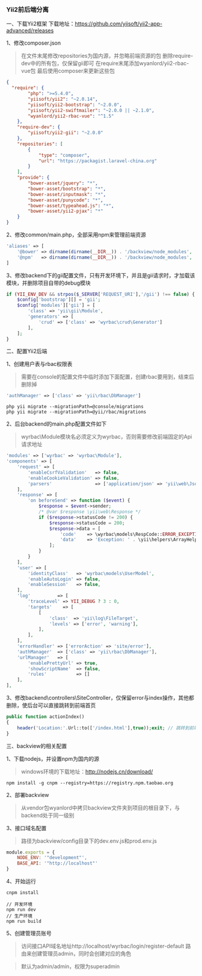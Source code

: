 ### Yii2前后端分离

一、下载Yii2框架
下载地址：https://github.com/yiisoft/yii2-app-advanced/releases

1、修改composer.json

> 在文件末尾修改repositories为国内源，并忽略前端资源的包
> 删除require-dev中的所有包，仅保留gii即可
> 在require末尾添加wyanlord/yii2-rbac-vue包
> 最后使用composer来更新这些包

```json
{
  "require": {
        "php": ">=5.4.0",
        "yiisoft/yii2": "~2.0.14",
        "yiisoft/yii2-bootstrap": "~2.0.0",
        "yiisoft/yii2-swiftmailer": "~2.0.0 || ~2.1.0",
        "wyanlord/yii2-rbac-vue": "^1.5"
    },
    "require-dev": {
        "yiisoft/yii2-gii": "~2.0.0"
    },
    "repositories": [
        {
            "type": "composer",
            "url": "https://packagist.laravel-china.org"
        }
    ],
    "provide": {
        "bower-asset/jquery": "*",
        "bower-asset/bootstrap": "*",
        "bower-asset/inputmask": "*",
        "bower-asset/punycode": "*",
        "bower-asset/typeahead.js": "*",
        "bower-asset/yii2-pjax": "*"
    }
}
```
2、修改common/main.php，全部采用npm来管理前端资源

```php
'aliases' => [
    '@bower' => dirname(dirname(__DIR__)) . '/backview/node_modules',
    '@npm'   => dirname(dirname(__DIR__)) . '/backview/node_modules',
]
```
3、修改backend下的gii配置文件，只有开发环境下，并且是gii请求时，才加载该模块，并删除项目自带的debug模块
```php
if (YII_ENV_DEV && strpos($_SERVER['REQUEST_URI'],'/gii') !== false) {
    $config['bootstrap'][] = 'gii';
    $config['modules']['gii'] = [
        'class' => 'yii\gii\Module',
        'generators' => [
            'crud' => ['class' => 'wyrbac\crud\Generator']
        ],
    ];
}
```
二、配置Yii2后端

1、创建用户表与rbac权限表
> 需要在console的配置文件中临时添加下面配置，创建rbac要用到，结束后删除掉

```php
'authManager' => ['class' => 'yii\rbac\DbManager']
```

```
php yii migrate --migrationPath=@console/migrations
php yii migrate --migrationPath=@yii/rbac/migrations
```

2、后台backend的main.php配置文件如下
> wyrbac\Module模块名必须定义为wyrbac，否则需要修改前端固定的Api请求地址

```php
'modules' => ['wyrbac' => 'wyrbac\Module'],
'components' => [
    'request' => [
        'enableCsrfValidation'   => false,
        'enableCookieValidation' => false,
        'parsers'                => ['application/json' => 'yii\web\JsonParser'],
    ],
    'response' => [
        'on beforeSend' => function ($event) {
            $response = $event->sender;
            /* @var $response \yii\web\Response */
            if ($response->statusCode != 200) {
                $response->statusCode = 200;
                $response->data = [
                    'code'    => \wyrbac\models\RespCode::ERROR_EXCEPTION,
                    'data'    => 'Exception: ' . \yii\helpers\ArrayHelper::getValue($response->data,'message','Unknow Error!')
                ];
            }
        }
    ],
    'user' => [
        'identityClass'   => 'wyrbac\models\UserModel',
        'enableAutoLogin' => false,
        'enableSession'   => false,
    ],
    'log'          => [
        'traceLevel' => YII_DEBUG ? 3 : 0,
        'targets'    => [
            [
                'class'  => 'yii\log\FileTarget',
                'levels' => ['error', 'warning'],
            ],
        ],
    ],
    'errorHandler' => ['errorAction' => 'site/error'],
    'authManager'  => ['class' => 'yii\rbac\DbManager'],
    'urlManager'   => [
        'enablePrettyUrl' => true,
        'showScriptName'  => false,
        'rules'           => []
    ],
],
```

3、修改backend\controllers\SiteController，仅保留error与index操作，其他都删除，使后台可以直接跳转到前端首页

```php
public function actionIndex()
{
    header('Location:'.Url::to(['/index.html'],true));exit; // 跳转到前端页面
}
```

三、backview的相关配置

1、下载nodejs，并设置npm为国内的源
> windows环境的下载地址：http://nodejs.cn/download/
```
npm install -g cnpm --registry=https://registry.npm.taobao.org
```

2、部署backview
> 从vendor包wyanlord中拷贝backview文件夹到项目的根目录下，与backend处于同一级别

3、接口域名配置
> 路径为backview/config目录下的dev.env.js和prod.env.js
```js
module.exports = {
    NODE_ENV: '"development"',
    BASE_API: '"http://localhost"'
}
```

4、开始运行
```
cnpm install
```

```
// 开发环境
npm run dev
// 生产环境
npm run build
```

5、创建管理员账号

> 访问接口API域名地址http://localhost/wyrbac/login/register-default 路由来创建管理员admin，同时会创建对应的角色

> 默认为admin/admin，权限为superadmin
